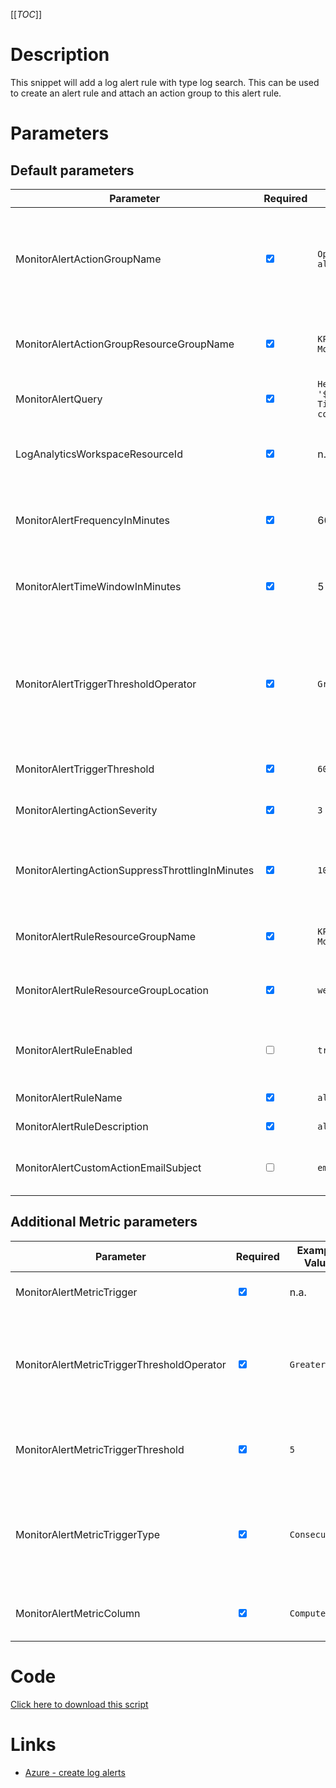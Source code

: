 [[_TOC_]]

# Description
This snippet will add a log alert rule with type log search. This can be used to create an alert rule and attach an action group to this alert rule.  

# Parameters

## Default parameters
| Parameter | Required | Example Value | Description |
|--|--|--|--|
| MonitorAlertActionGroupName | <input type="checkbox" checked> | `OpsGenie $(Release.EnvironmentName) alerts` | The name of the actiongroup name. This is a function name, so a smart reference to the contents of the actiongroup is advised. | 
| MonitorAlertActionGroupResourceGroupName | <input type="checkbox" checked> | `KPCShared-Monitoring-$(Release.EnvironmentName)` | The name of the Resource Group for the action group to be created in. |
| MonitorAlertQuery | <input type="checkbox" checked> | `Heartbeat \| where Computer contains '$(Containsvalue)' \| where TimeGenerated > ago(1h) \| summarize count() by Computer` | The query that will be used for your log alert. |
| LogAnalyticsWorkspaceResourceId | <input type="checkbox" checked> | n.a. | The resource id of the log analytics workspace that is used to run your query. | 
| MonitorAlertFrequencyInMinutes | <input type="checkbox" checked> | 60 | The time span over which to execute the MonitorAlertQuery in minutes. | 
| MonitorAlertTimeWindowInMinutes | <input type="checkbox" checked> | 5 | The frequency on how often the MonitorAlertQuery should be run in minutes. | 
| MonitorAlertTriggerThresholdOperator | <input type="checkbox" checked> | `GreaterThan` | The trigger threshold operator can be set for the alert. The value can be one of the following: "GreaterThan", "LessThan" or "Equal". | 
| MonitorAlertTriggerThreshold | <input type="checkbox" checked> | `60` | The threshold for the trigger of the alert can be set. | 
| MonitorAlertingActionSeverity | <input type="checkbox" checked> | `3` | The severity for the alert can be set. |
| MonitorAlertingActionSuppressThrottlingInMinutes | <input type="checkbox" checked> | `10` | With this value you can suppress the same alerts for a certain amount in minutes. | 
| MonitorAlertRuleResourceGroupName | <input type="checkbox" checked> | `KPCShared-Monitoring-$(Release.EnvironmentName)` | The name of the Resource Group the alert rule to be created in. | 
| MonitorAlertRuleResourceGroupLocation | <input type="checkbox" checked> | `westeurope` | The location where the resource group exists. | 
| MonitorAlertRuleEnabled | <input type="checkbox"> | `true` | If the alert rule is enabled upon creation. Has a default value of true. | 
| MonitorAlertRuleName | <input type="checkbox" checked> | `alert-rule-name` | The name of the alert rule. | 
| MonitorAlertRuleDescription | <input type="checkbox" checked> | `alert-rule-description` | The description of the alert rule. |
| MonitorAlertCustomActionEmailSubject | <input type="checkbox" > | `email subject line` | The subject line of the email can be made custom with this property. | 

## Additional Metric parameters
| Parameter | Required | Example Value | Description |
|--|--|--|--|
| MonitorAlertMetricTrigger | <input type="checkbox" checked> | n.a. | This switch can be set to add metric triggers to the alert rule. | 
| MonitorAlertMetricTriggerThresholdOperator | <input type="checkbox" checked> | `GreaterThan` |  When the switch MonitorAlertMetricTrigger is set, the threshold operator for the trigger has to be filled. These values can be one of the following: "GreaterThan", "LessThan" or "Equal". | 
| MonitorAlertMetricTriggerThreshold | <input type="checkbox" checked> | `5` |  When the switch MonitorAlertMetricTrigger is set, the threshold can be set for the metric trigger. | 
| MonitorAlertMetricTriggerType | <input type="checkbox" checked> | `Consecutive` | When the switch MonitorAlertMetricTrigger is set, the trigger type has to be set for the metric trigger. This can consist of the following two types: "Consecutive" or "Total". | 
| MonitorAlertMetricColumn | <input type="checkbox" checked> | `Computer` | When the switch MonitorAlertMetricTrigger is set, the metric column can be set. | 


# Code
[Click here to download this script](../../../../src/Monitor/Create-Log-Alert-Rule.ps1)

# Links

- [Azure - create log alerts](https://docs.microsoft.com/nl-nl/azure/azure-monitor/alerts/alerts-log)